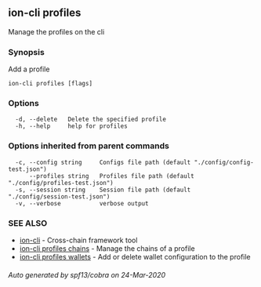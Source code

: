 ## ion-cli profiles

Manage the profiles on the cli

### Synopsis

Add a profile

```
ion-cli profiles [flags]
```

### Options

```
  -d, --delete   Delete the specified profile
  -h, --help     help for profiles
```

### Options inherited from parent commands

```
  -c, --config string     Configs file path (default "./config/config-test.json")
      --profiles string   Profiles file path (default "./config/profiles-test.json")
  -s, --session string    Session file path (default "./config/session-test.json")
  -v, --verbose           verbose output
```

### SEE ALSO

* [ion-cli](ion-cli.md)	 - Cross-chain framework tool
* [ion-cli profiles chains](ion-cli_profiles_chains.md)	 - Manage the chains of a profile
* [ion-cli profiles wallets](ion-cli_profiles_wallets.md)	 - Add or delete wallet configuration to the profile

###### Auto generated by spf13/cobra on 24-Mar-2020
